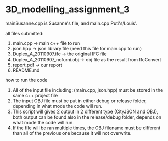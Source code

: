 # 3D_modelling_assignment_3
mainSusanne.cpp is Susanne's file, and main.cpp Puti's/Louis'.

all files submitted:
1. main.cpp -> main c++ file to run
2. json.hpp -> json library file (need this file for main.cpp to run)
3. Duplex_A_20110907.ifc -> the original IFC file
4. Duplex_A_20110907_nofurni.obj -> obj file as the result from IfcConvert
5. report.pdf -> our report
6. README.md

how to run the code
1. All of the input file including: (main.cpp, json.hpp)
must be stored in the same c++ project file
2. The input OBJ file must be put in either debug or release folder, depending in what mode the code will run.
3. This script will gives 2 output in 2 different type (CityJSON and OBJ), both output can be found also in the release/debug folder, depends on what mode the code will run.
4. If the file will be ran multiple times, the OBJ filename must be different than all of the previous one because it will not overwrite.
